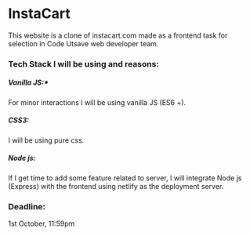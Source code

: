 # InstaCart
 This website is a clone of instacart.com made as a frontend task for selection in Code Utsave web developer team. 
### **Tech Stack I will be using and reasons:** 
##### *Vanilla JS:** 
For minor interactions I will be using vanilla JS (ES6 +).
##### **CSS3:**
I will be using pure css.
##### **Node js:**
If I get time to add some feature related to server, I will integrate Node js (Express) with the frontend using netlify as the deployment server.

### **Deadline:** 
1st October, 11:59pm
